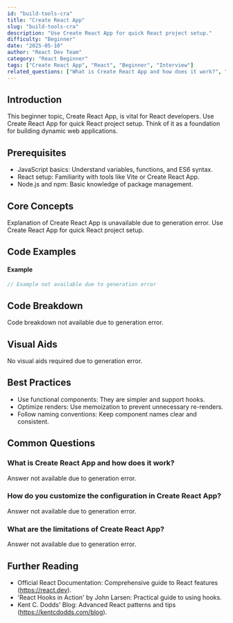 ```yaml
---
id: "build-tools-cra"
title: "Create React App"
slug: "build-tools-cra"
description: "Use Create React App for quick React project setup."
difficulty: "Beginner"
date: "2025-05-10"
author: "React Dev Team"
category: "React Beginner"
tags: ["Create React App", "React", "Beginner", "Interview"]
related_questions: ["What is Create React App and how does it work?", "How do you customize the configuration in Create React App?", "What are the limitations of Create React App?"]
---
```


## Introduction

This beginner topic, Create React App, is vital for React developers. Use Create React App for quick React project setup. Think of it as a foundation for building dynamic web applications.

## Prerequisites

- JavaScript basics: Understand variables, functions, and ES6 syntax.
- React setup: Familiarity with tools like Vite or Create React App.
- Node.js and npm: Basic knowledge of package management.

## Core Concepts

Explanation of Create React App is unavailable due to generation error. Use Create React App for quick React project setup.

## Code Examples

#### Example
```jsx
// Example not available due to generation error
```

## Code Breakdown

Code breakdown not available due to generation error.

## Visual Aids

No visual aids required due to generation error.

## Best Practices

- Use functional components: They are simpler and support hooks.
- Optimize renders: Use memoization to prevent unnecessary re-renders.
- Follow naming conventions: Keep component names clear and consistent.

## Common Questions

### What is Create React App and how does it work?

Answer not available due to generation error.

### How do you customize the configuration in Create React App?

Answer not available due to generation error.

### What are the limitations of Create React App?

Answer not available due to generation error.

## Further Reading

- Official React Documentation: Comprehensive guide to React features (https://react.dev).
- 'React Hooks in Action' by John Larsen: Practical guide to using hooks.
- Kent C. Dodds' Blog: Advanced React patterns and tips (https://kentcdodds.com/blog).
